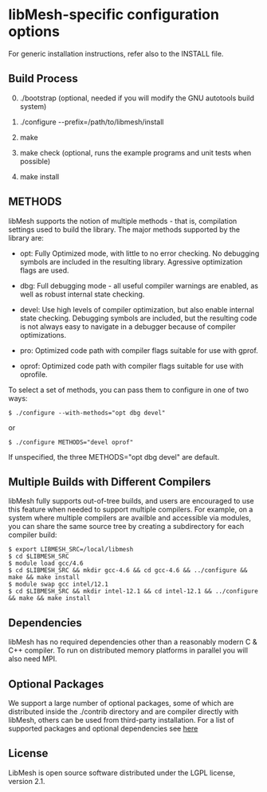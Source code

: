 libMesh-specific configuration options
======================================

For generic installation instructions, refer also to the INSTALL file.

Build Process
-------------
0. ./bootstrap
   (optional, needed if you will modify the GNU autotools build system)
   
1. ./configure --prefix=/path/to/libmesh/install

2. make

3. make check
   (optional, runs the example programs and unit tests when possible)
   
4. make install


METHODS
-------

libMesh supports the notion of multiple methods - that is, compilation
settings used to build the library.  The major methods supported by
the library are:

* opt: Fully Optimized mode, with little to no error checking. No debugging
  symbols are included in the resulting library.  Agressive optimization
  flags are used.
    
* dbg: Full debugging mode - all useful compiler warnings are enabled,
  as well as robust internal state checking.
	 
* devel: Use high levels of compiler optimization, but also enable internal
  state checking.  Debugging symbols are included, but the resulting
  code is not always easy to navigate in a debugger because of
  compiler optimizations.

* pro: Optimized code path with compiler flags suitable for use with gprof.

* oprof: Optimized code path with compiler flags suitable for use with oprofile.


To select a set of methods, you can pass them to configure in one of two ways:

    $ ./configure --with-methods="opt dbg devel"

or

    $ ./configure METHODS="devel oprof"

If unspecified, the three METHODS="opt dbg devel" are default.


Multiple Builds with Different Compilers
----------------------------------------

libMesh fully supports out-of-tree builds, and users are encouraged to use this
feature when needed to support multiple compilers. For example, on a system
where multiple compilers are availble and accessible via modules, you can share
the same source tree by creating a subdirectory for each compiler build:

    $ export LIBMESH_SRC=/local/libmesh
    $ cd $LIBMESH_SRC
    $ module load gcc/4.6
    $ cd $LIBMESH_SRC && mkdir gcc-4.6 && cd gcc-4.6 && ../configure && make && make install
    $ module swap gcc intel/12.1
    $ cd $LIBMESH_SRC && mkdir intel-12.1 && cd intel-12.1 && ../configure && make && make install


Dependencies
------------

libMesh has no required dependencies other than a reasonably modern C
& C++ compiler.  To run on distributed memory platforms in parallel
you will also need MPI.

Optional Packages
-----------------

We support a large number of optional packages, some of which are
distributed inside the ./contrib directory and are compiler directly
with libMesh, others can be used from third-party installation.  For a
list of supported packages and optional dependencies see
[here](http://libmesh.sourceforge.net/externalsoftware.php)

License
-------

LibMesh is open source software distributed under the LGPL license, version 2.1.
